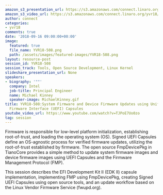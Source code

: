 ```yaml
---
amazon_s3_presentation_url: https://s3.amazonaws.com/connect.linaro.org/yvr18/presentations/yvr18-508.pdf
amazon_s3_video_url: https://s3.amazonaws.com/connect.linaro.org/yvr18/videos/yvr18-508.mp4
author: connect
categories:
- yvr18
comments: true
date: '2018-09-16 09:00:00+00:00'
image:
  featured: true
  file_name: YVR18-508.png
  path: /assets/images/featured-images/YVR18-508.png
layout: resource-post
session_id: YVR18-508
session_track: Tools, Open Source Development, Linux Kernel
slideshare_presentation_url: None
speakers:
- biography: '""'
  company: Intel
  job-title: Principal Engineer
  name: Michael Kinney
  speaker-image: MichaelKinney.gif
title: YVR18-508:System Firmware and Device Firmware Updates using Unified Extensible
  Firmware Interface (UEFI) Capsules
youtube_video_url: https://www.youtube.com/watch?v=TJPoE7Uo0zo
tag: session
---
```


Firmware is responsible for low-level platform initialization, establishing root-of-trust, and loading the operating system (OS). Signed UEFI Capsules define an OS-agnostic process for verified firmware updates, utilizing the root-of-trust established by firmware. The open source FmpDevicePkg in TianoCore provides a simple method to update system firmware images and device firmware images using UEFI Capsules and the Firmware Management Protocol (FMP).

This session describes the EFI Development Kit II (EDK II) capsule implementation, implementing FMP using FmpDevicePkg, creating Signed UEFI Capsules using open source tools, and an update workflow based on the Linux Vendor Firmware Service (fwupd.org).
